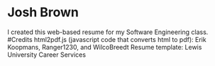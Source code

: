 # Josh Brown
I created this web-based resume for my Software Engineering class.
#Credits
html2pdf.js (javascript code that converts html to pdf): Erik Koopmans, Ranger1230, and WilcoBreedt
Resume template: Lewis University Career Services
